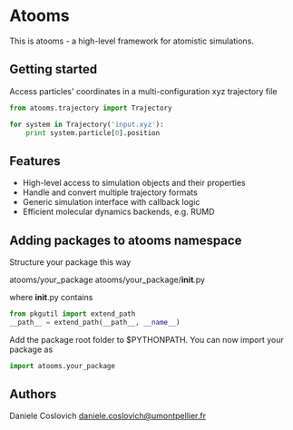 Atooms
======

This is atooms - a high-level framework for atomistic simulations. 

Getting started
---------------

Access particles' coordinates in a multi-configuration xyz trajectory file
```python
from atooms.trajectory import Trajectory

for system in Trajectory('input.xyz'):
    print system.particle[0].position
```

Features
--------
- High-level access to simulation objects and their properties
- Handle and convert multiple trajectory formats 
- Generic simulation interface with callback logic
- Efficient molecular dynamics backends, e.g. RUMD

Adding packages to atooms namespace
-----------------------------------

Structure your package this way

atooms/your_package
atooms/your_package/__init__.py

where __init__.py contains

```python
from pkgutil import extend_path
__path__ = extend_path(__path__, __name__)
```

Add the package root folder to $PYTHONPATH. You can now import your package as

```python
import atooms.your_package
```

Authors
-------
Daniele Coslovich <daniele.coslovich@umontpellier.fr>
